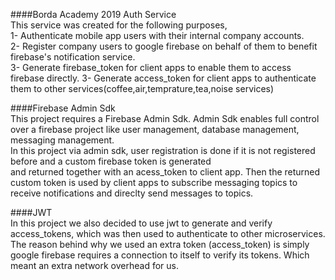 ####Borda Academy 2019 Auth Service  
This service was created for the following purposes,  
1- Authenticate mobile app users with their internal company accounts.  
2- Register company users to google firebase on behalf of them to benefit firebase's notification service.  
3- Generate firebase_token for client apps to enable them to access firebase directly.
3- Generate access_token for client apps to authenticate them to other services(coffee,air,temprature,tea,noise services)  
 
####Firebase Admin Sdk  
This project requires a Firebase Admin Sdk. Admin Sdk enables full control over a firebase project like user management,
database management, messaging management.  
In this project via admin sdk, user registration is done if it is not registered before and a custom firebase token is generated  
and returned together with an acess_token to client app. Then the returned custom token is used by client apps to subscribe messaging topics to receive notifications and direclty send messages to topics.  

####JWT  
In this project we also decided to use jwt to generate and verify access_tokens, which was then used to authenticate to other microservices.
The reason behind why we used an extra token (access_token) is simply google firebase requires a connection to itself to verify its tokens. Which meant an extra network overhead for us.
